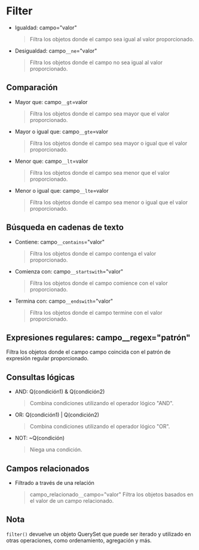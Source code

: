 # Filter

- Igualdad: campo="valor"
    > Filtra los objetos donde el campo sea igual al valor proporcionado.

- Desigualdad: campo`__ne`="valor"
    > Filtra los objetos donde el campo no sea igual al valor proporcionado.

## Comparación

- Mayor que: campo`__gt`=valor
    > Filtra los objetos donde el campo sea mayor que el valor proporcionado.

- Mayor o igual que: campo`__gte`=valor
    > Filtra los objetos donde el campo sea mayor o igual que el valor proporcionado.

- Menor que: campo`__lt`=valor
    > Filtra los objetos donde el campo sea menor que el valor proporcionado.

- Menor o igual que: campo`__lte`=valor
    > Filtra los objetos donde el campo sea menor o igual que el valor proporcionado.

## Búsqueda en cadenas de texto

- Contiene: campo`__contains`="valor"
    > Filtra los objetos donde el campo contenga el valor proporcionado.

- Comienza con: campo`__startswith`="valor"
    > Filtra los objetos donde el campo comience con el valor proporcionado.

- Termina con: campo`__endswith`="valor"
    > Filtra los objetos donde el campo termine con el valor proporcionado.

## Expresiones regulares: campo__regex="patrón"

Filtra los objetos donde el campo campo coincida con el patrón de expresión regular proporcionado.

## Consultas lógicas

- AND: Q(condición1) & Q(condición2)
    > Combina condiciones utilizando el operador lógico "AND".

- OR: Q(condición1) | Q(condición2)
    > Combina condiciones utilizando el operador lógico "OR".

- NOT: ~Q(condición)
    > Niega una condición.

## Campos relacionados

- Filtrado a través de una relación
    > campo_relacionado`__`campo="valor"
    Filtra los objetos basados en el valor de un campo relacionado.

## Nota

`filter()` devuelve un objeto QuerySet que puede ser iterado y utilizado en otras operaciones, como ordenamiento, agregación y más.
